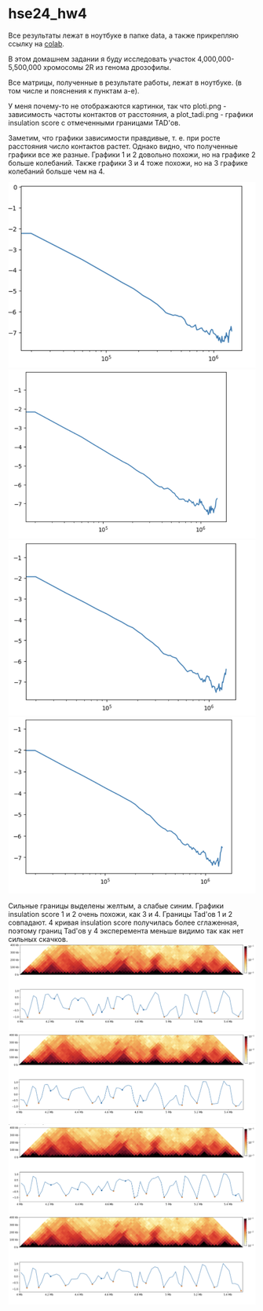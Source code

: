 # hse24_hw4
Все результаты лежат в ноутбуке в папке data, а также прикрепляю ссылку на [colab](https://colab.research.google.com/drive/1R4wRnFsuavVTAVE1wLpe4grbr999rdd7?usp=sharing).

В этом домашнем задании я буду исследовать участок 4,000,000-5,500,000 хромосомы 2R из генома дрозофилы.

Все матрицы, полученные в результате работы, лежат в ноутбуке. (в том числе и пояснения к пунктам a-e).

У меня почему-то не отображаются картинки, так что ploti.png - зависимость частоты контактов от расстояния, а plot_tadi.png - графики insulation score с отмеченными границами TAD'ов.

Заметим, что графики зависимости правдивые, т. е. при росте расстояния число контактов растет. Однако видно, что полученные графики все же разные. 
Графики 1 и 2 довольно похожи, но на графике 2 больше колебаний. Также графики 3 и 4 тоже похожи, но на 3 графике колебаний больше чем на 4. 

![Image alt](https://github.com/prayforanya/hse24_hw4/blob/main/data/plot1.png?raw=true)
![Image alt](https://github.com/prayforanya/hse24_hw4/blob/main/data/plot2.png)
![Image alt](https://github.com/prayforanya/hse24_hw4/blob/main/data/plot3.png)
![Image alt](https://github.com/prayforanya/hse24_hw4/blob/main/data/plot4.png)

Сильные границы выделены желтым, а слабые синим. Графики insulation score 1 и 2 очень похожи, как 3 и 4. Границы Tad'ов 1 и 2 совпадают. 4 кривая insulation score получилась более сглаженная, поэтому границ Tad'ов у 4 эксперемента меньше видимо так как нет сильных скачков.
![Image alt](https://github.com/prayforanya/hse24_hw4/blob/main/data/plot_tad1.png)
![Image alt](https://github.com/prayforanya/hse24_hw4/blob/main/data/plot_tad2.png)
![Image alt](https://github.com/prayforanya/hse24_hw4/blob/main/data/plot_tad3.png)
![Image alt](https://github.com/prayforanya/hse24_hw4/blob/main/data/plot_tad4.png)
